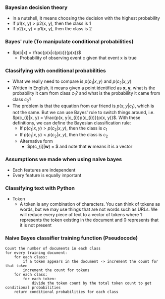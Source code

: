 ### Bayesian decision theory
* In a nutshell, it means choosing the decision with the highest probability
* If p1(x, y) > p2(x, y), then the class is 1
* If p2(x, y) > p1(x, y), then the class is 2

### Bayes' rule (To manipulate conditional probabilities)
* $p(c|x) = \frac{p(x|c)p(c)}{p(x)}$
  * Probability of observing event c given that event x is true

### Classifying with conditional probabilities
* What we really need to compare is $p(c_{1}|x, y)$ and $p(c_{2}|x, y)$
* Written in English, it means given a point identified as **x, y**, what is the probability it cam from class $c_1$? and what is the probability it came from class $c_2$?
* The problem is that the equation from our friend is $p(x, y|c_{1})$, which is not the same. But we can use Bayes' rule to switch things around, i.e. $p(c_{i}|x, y) = \frac{p(x, y|c_{i})p(c_{i})}{p(x, y)}$. With these definitions, we can define the Bayesian classification rule: 
  * If $p(c_{1}|x, y) > p(c_{2}|x, y)$, then the class is $c_{1}$
  * If $p(c_{1}|x, y) < p(c_{2}|x, y)$, then the class is $c_{2}$
  * Alternative form
    * $p(c_{i}|**w**) = $ and note that **w** means it is a vector

### Assumptions we made when using naive bayes
* Each features are independent
* Every feature is equally important

### Classifying text with Python
* Token
  * A token is any combination of characters. You can think of tokens as words, but we may use things that are not words such as URLs. We will reduce every piece of text to a vector of tokens where 1 represents the token existing in the document and 0 represents that it is not present 

### Naive Bayes classifier training function (Pseudocode)
  ```
  Count the number of documents in each class
  for every training document:
      for each class:
          if a token appears in the document -> increment the count for that token
          increment the count for tokens
      for each class:
          for each token:
              divide the token count by the total token count to get conditional probabilities
      return conditional probabilities for each class
  ```
